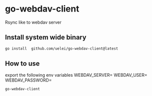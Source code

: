 # go-webdav-client

Rsync like to webdav server

## Install system wide binary

```bash
go install  github.com/uelei/go-webdav-client@latest

```

## How to use

export the following env variables
WEBDAV_SERVER=
WEBDAV_USER=
WEBDAV_PASSWORD=

```bash
go-webdav-client
```

